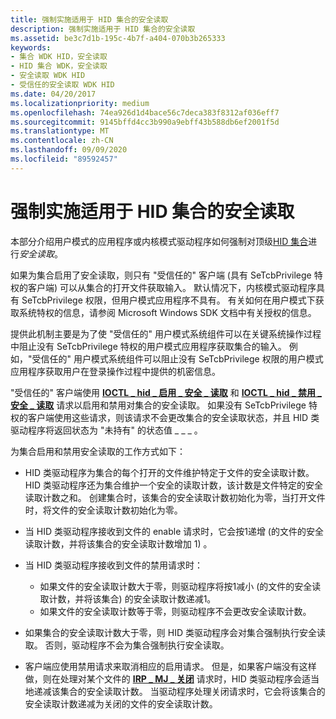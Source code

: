 ```yaml
---
title: 强制实施适用于 HID 集合的安全读取
description: 强制实施适用于 HID 集合的安全读取
ms.assetid: be3c7d1b-195c-4b7f-a404-070b3b265333
keywords:
- 集合 WDK HID，安全读取
- HID 集合 WDK，安全读取
- 安全读取 WDK HID
- 受信任的安全读取 WDK HID
ms.date: 04/20/2017
ms.localizationpriority: medium
ms.openlocfilehash: 74ea926d1d4bace56c7deca383f8312af036eff7
ms.sourcegitcommit: 9145bffd4cc3b990a9ebff43b588db6ef2001f5d
ms.translationtype: MT
ms.contentlocale: zh-CN
ms.lasthandoff: 09/09/2020
ms.locfileid: "89592457"
---
```

# <a name="enforcing-a-secure-read-for-a-hid-collection"></a>强制实施适用于 HID 集合的安全读取





本部分介绍用户模式的应用程序或内核模式驱动程序如何强制对顶级[HID 集合](hid-collections.md)进行*安全读取*。

如果为集合启用了安全读取，则只有 "受信任的" 客户端 (具有 SeTcbPrivilege 特权的客户端) 可以从集合的打开文件获取输入。 默认情况下，内核模式驱动程序具有 SeTcbPrivilege 权限，但用户模式应用程序不具有。 有关如何在用户模式下获取系统特权的信息，请参阅 Microsoft Windows SDK 文档中有关授权的信息。

提供此机制主要是为了使 "受信任的" 用户模式系统组件可以在关键系统操作过程中阻止没有 SeTcbPrivilege 特权的用户模式应用程序获取集合的输入。 例如，"受信任的" 用户模式系统组件可以阻止没有 SeTcbPrivilege 权限的用户模式应用程序获取用户在登录操作过程中提供的机密信息。

"受信任的" 客户端使用 [**IOCTL \_ hid \_ 启用 \_ 安全 \_ 读取**](/windows-hardware/drivers/ddi/hidclass/ni-hidclass-ioctl_hid_enable_secure_read) 和 [**IOCTL \_ hid \_ 禁用 \_ 安全 \_ 读取**](/windows-hardware/drivers/ddi/hidclass/ni-hidclass-ioctl_hid_disable_secure_read) 请求以启用和禁用对集合的安全读取。 如果没有 SeTcbPrivilege 特权的客户端使用这些请求，则该请求不会更改集合的安全读取状态，并且 HID 类驱动程序将返回状态为 "未持有" 的状态值 \_ \_ \_ 。

为集合启用和禁用安全读取的工作方式如下：

-   HID 类驱动程序为集合的每个打开的文件维护特定于文件的安全读取计数。 HID 类驱动程序还为集合维护一个安全的读取计数，该计数是文件特定的安全读取计数之和。 创建集合时，该集合的安全读取计数初始化为零，当打开文件时，将文件的安全读取计数初始化为零。

-   当 HID 类驱动程序接收到文件的 enable 请求时，它会按1递增 (的文件的安全读取计数，并将该集合的安全读取计数增加 1) 。

-   当 HID 类驱动程序接收到文件的禁用请求时：
    -   如果文件的安全读取计数大于零，则驱动程序将按1减小 (的文件的安全读取计数，并将该集合) 的安全读取计数递减1。
    -   如果文件的安全读取计数等于零，则驱动程序不会更改安全读取计数。
-   如果集合的安全读取计数大于零，则 HID 类驱动程序会对集合强制执行安全读取。 否则，驱动程序不会为集合强制执行安全读取。

-   客户端应使用禁用请求来取消相应的启用请求。 但是，如果客户端没有这样做，则在处理对某个文件的 [**IRP \_ MJ \_ 关闭**](../kernel/irp-mj-close.md) 请求时，HID 类驱动程序会适当地递减该集合的安全读取计数。 当驱动程序处理关闭请求时，它会将该集合的安全读取计数递减为关闭的文件的安全读取计数。

 

